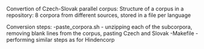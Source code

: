 Convertion of Czech-Slovak parallel corpus:
Structure of a corpus in a repository: 8 corpora from different sources, stored in a file per language

Conversion steps:
-paste_corpora.sh - unzipping each of the subcorpora, removing blank lines from the corpus, pasting Czech and Slovak
-Makefile - performing similar steps as for Hindencorp
